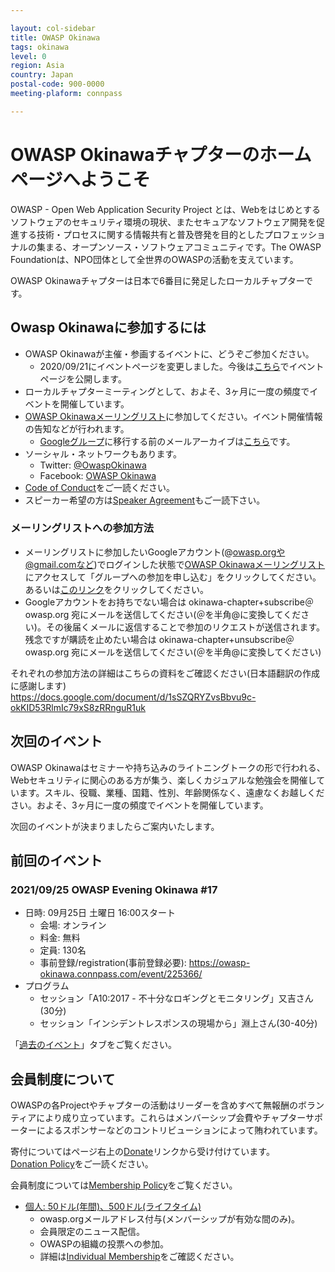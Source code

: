 ```yaml
---

layout: col-sidebar
title: OWASP Okinawa
tags: okinawa
level: 0
region: Asia
country: Japan
postal-code: 900-0000
meeting-plaform: connpass

---
```


<script>
$(function() {
    // Activate main tab if there is no active tab
    if ($('.tab-link.current').length == 0) {
        $('#main-link').click();
    }
});
</script>
<style>
.local-chapter-supporter {
    width: 100%;
}
.local-chapter-supporter td {
    width: 50%;
    padding: 15px;
    text-align: center;
}
</style>

# OWASP Okinawaチャプターのホームページへようこそ

OWASP - Open Web Application Security Project とは、Webをはじめとするソフトウェアのセキュリティ環境の現状、またセキュアなソフトウェア開発を促進する技術・プロセスに関する情報共有と普及啓発を目的としたプロフェッショナルの集まる、オープンソース・ソフトウェアコミュニティです。The OWASP Foundationは、NPO団体として全世界のOWASPの活動を支えています。

OWASP Okinawaチャプターは日本で6番目に発足したローカルチャプターです。

## Owasp Okinawaに参加するには

* OWASP Okinawaが主催・参画するイベントに、どうぞご参加ください。
    * 2020/09/21にイベントページを変更しました。今後は[こちら](https://owasp-okinawa.connpass.com/)でイベントページを公開します。
* ローカルチャプターミーティングとして、およそ、3ヶ月に一度の頻度でイベントを開催しています。
* [OWASP Okinawaメーリングリスト](https://groups.google.com/a/owasp.org/forum/#!forum/okinawa-chapter/join)に参加してください。イベント開催情報の告知などが行われます。
    * [Googleグループ](https://groups.google.com/a/owasp.org/g/okinawa-chapter)に移行する前のメールアーカイブは[こちら](https://lists.owasp.org/pipermail/owasp-okinawa/index)です。
* ソーシャル・ネットワークもあります。
    * Twitter: [@OwaspOkinawa](https://twitter.com/owaspokinawa)
    * Facebook: [OWASP Okinawa](https://www.facebook.com/owaspokinawa/)
* [Code of Conduct](/www-policy/operational/code-of-conduct.html)をご一読ください。
* スピーカー希望の方は[Speaker Agreement](/www-policy/legal/speaker-agreement.html)もご一読下さい。

### メーリングリストへの参加方法

* メーリングリストに参加したいGoogleアカウント(@owasp.orgや@gmail.comなど)でログインした状態で[OWASP Okinawaメーリングリスト](https://groups.google.com/a/owasp.org/forum/#!forum/okinawa-chapter/join)にアクセスして「グループへの参加を申し込む」をクリックしてください。あるいは[このリンク](https://groups.google.com/a/owasp.org/forum/#!forum/okinawa-chapter/join)をクリックしてください。
* Googleアカウントをお持ちでない場合は okinawa-chapter+subscribe＠owasp.org 宛にメールを送信してください(＠を半角@に変換してください)。その後届くメールに返信することで参加のリクエストが送信されます。残念ですが購読を止めたい場合は okinawa-chapter+unsubscribe＠owasp.org 宛にメールを送信してください(＠を半角@に変換してください)

それぞれの参加方法の詳細はこちらの資料をご確認ください(日本語翻訳の作成に感謝します)  
<https://docs.google.com/document/d/1sSZQRYZvsBbvu9c-okKID53RlmIc79xS8zRRnguR1uk>

## 次回のイベント

OWASP Okinawaはセミナーや持ち込みのライトニングトークの形で行われる、Webセキュリティに関心のある方が集う、楽しくカジュアルな勉強会を開催しています。スキル、役職、業種、国籍、性別、年齢関係なく、遠慮なくお越しください。およそ、3ヶ月に一度の頻度でイベントを開催しています。

次回のイベントが決まりましたらご案内いたします。

<!--
### 2021/xx/xx OWASP Night Okinawa \#xx

* 日時: xx月xx日x曜日 xx:xxスタート
    * 会場: オンライン
    * 料金: 無料
    * 定員: 100名
    * 事前登録/registration(事前登録必要): <>
* プログラム
    * 未定
-->

## 前回のイベント

### 2021/09/25 OWASP Evening Okinawa \#17

* 日時: 09月25日 土曜日 16:00スタート
    * 会場: オンライン
    * 料金: 無料
    * 定員: 130名
    * 事前登録/registration(事前登録必要): <https://owasp-okinawa.connpass.com/event/225366/>
* プログラム
    * セッション「A10:2017 - 不十分なロギングとモニタリング」又吉さん(30分)
    * セッション「インシデントレスポンスの現場から」淵上さん(30-40分)

「<a href="#div-pastevents" onclick="$('#pastevents-link').click();window.scrollTo({top:0,behavior:'smooth'});return false;">過去のイベント</a>」タブをご覧ください。

## 会員制度について

OWASPの各Projectやチャプターの活動はリーダーを含めすべて無報酬のボランティアにより成り立っています。これらはメンバーシップ会費やチャプターサポーターによるスポンサーなどのコントリビューションによって賄われています。

寄付についてはページ右上の[Donate](/donate/?reponame=www-chapter-okinawa&title=OWASP+Okinawa)リンクから受け付けています。  
<a href="/www-policy/operational/donations" target="_blank" rel="noopener">Donation Policy</a>をご一読ください。

会員制度については[Membership Policy](/www-policy/operational/membership.html)をご覧ください。

* [個人: 50ドル(年間)、500ドル(ライフタイム)](/membership/)
    * owasp.orgメールアドレス付与(メンバーシップが有効な間のみ)。
    * 会員限定のニュース配信。
    * OWASPの組織の投票への参加。
    * 詳細は[Individual Membership](/membership/)をご確認ください。
